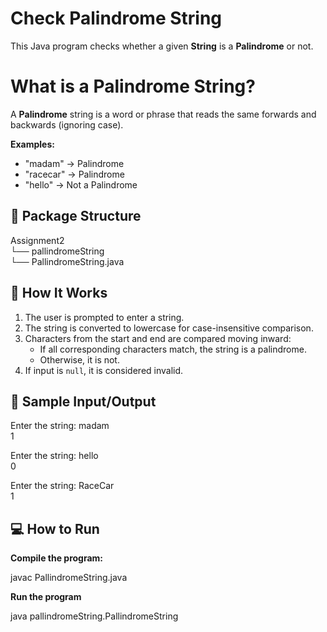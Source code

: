 # Check Palindrome String

This Java program checks whether a given **String** is a **Palindrome** or not.

# What is a Palindrome String?

A **Palindrome** string is a word or phrase that reads the same forwards and backwards (ignoring case).

**Examples:**  
- "madam" → Palindrome  
- "racecar" → Palindrome  
- "hello" → Not a Palindrome

## 📂 Package Structure

Assignment2  
└── pallindromeString  
    └── PallindromeString.java

## 🚀 How It Works

1. The user is prompted to enter a string.
2. The string is converted to lowercase for case-insensitive comparison.
3. Characters from the start and end are compared moving inward:
   - If all corresponding characters match, the string is a palindrome.
   - Otherwise, it is not.
4. If input is `null`, it is considered invalid.

## 🧾 Sample Input/Output

Enter the string: madam  
1

Enter the string: hello  
0

Enter the string: RaceCar  
1

## 💻 How to Run

**Compile the program:**


javac PallindromeString.java

**Run the program**

java pallindromeString.PallindromeString

